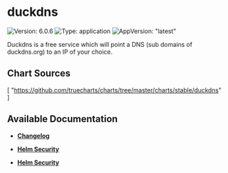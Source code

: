 # duckdns

![Version: 6.0.6](https://img.shields.io/badge/Version-6.0.6-informational?style=flat-square) ![Type: application](https://img.shields.io/badge/Type-application-informational?style=flat-square) ![AppVersion: "latest"](https://img.shields.io/badge/AppVersion-"latest"-informational?style=flat-square)

Duckdns is a free service which will point a DNS (sub domains of duckdns.org) to an IP of your choice.

## Chart Sources

[
  "https://github.com/truecharts/charts/tree/master/charts/stable/duckdns"
]

## Available Documentation

- [**Changelog**](CHANGELOG)

- [**Helm Security**](container-security)

- [**Helm Security**](helm-security)


